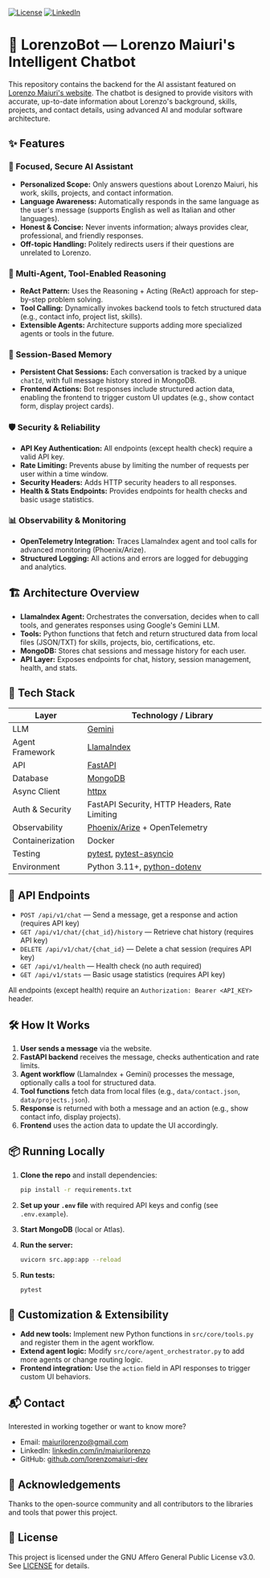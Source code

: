 [![License][license-shield]][license-url]
[![LinkedIn][linkedin-shield]][linkedin-url]

# 🤖 LorenzoBot — Lorenzo Maiuri's Intelligent Chatbot

This repository contains the backend for the AI assistant featured on [Lorenzo Maiuri's website](https://www.lorenzomaiuri.dev/). The chatbot is designed to provide visitors with accurate, up-to-date information about Lorenzo's background, skills, projects, and contact details, using advanced AI and modular software architecture.

## ✨ Features

### 🎯 Focused, Secure AI Assistant

- **Personalized Scope:** Only answers questions about Lorenzo Maiuri, his work, skills, projects, and contact information.
- **Language Awareness:** Automatically responds in the same language as the user's message (supports English as well as Italian and other languages).
- **Honest & Concise:** Never invents information; always provides clear, professional, and friendly responses.
- **Off-topic Handling:** Politely redirects users if their questions are unrelated to Lorenzo.

### 🧠 Multi-Agent, Tool-Enabled Reasoning

- **ReAct Pattern:** Uses the Reasoning + Acting (ReAct) approach for step-by-step problem solving.
- **Tool Calling:** Dynamically invokes backend tools to fetch structured data (e.g., contact info, project list, skills).
- **Extensible Agents:** Architecture supports adding more specialized agents or tools in the future.

### 🔄 Session-Based Memory

- **Persistent Chat Sessions:** Each conversation is tracked by a unique `chatId`, with full message history stored in MongoDB.
- **Frontend Actions:** Bot responses include structured action data, enabling the frontend to trigger custom UI updates (e.g., show contact form, display project cards).

### 🛡️ Security & Reliability

- **API Key Authentication:** All endpoints (except health check) require a valid API key.
- **Rate Limiting:** Prevents abuse by limiting the number of requests per user within a time window.
- **Security Headers:** Adds HTTP security headers to all responses.
- **Health & Stats Endpoints:** Provides endpoints for health checks and basic usage statistics.

### 📊 Observability & Monitoring

- **OpenTelemetry Integration:** Traces LlamaIndex agent and tool calls for advanced monitoring (Phoenix/Arize).
- **Structured Logging:** All actions and errors are logged for debugging and analytics.

## 🏗️ Architecture Overview

- **LlamaIndex Agent:** Orchestrates the conversation, decides when to call tools, and generates responses using Google's Gemini LLM.
- **Tools:** Python functions that fetch and return structured data from local files (JSON/TXT) for skills, projects, bio, certifications, etc.
- **MongoDB:** Stores chat sessions and message history for each user.
- **API Layer:** Exposes endpoints for chat, history, session management, health, and stats.

## 🧰 Tech Stack

| Layer         | Technology / Library                                      |
|---------------|----------------------------------------------------------|
| LLM           | [Gemini](https://ai.google.dev/gemini-api/docs)          |
| Agent Framework | [LlamaIndex](https://www.llamaindex.ai/)               |
| API           | [FastAPI](https://fastapi.tiangolo.com/)                 |
| Database      | [MongoDB](https://www.mongodb.com/)                      |
| Async Client  | [httpx](https://www.python-httpx.org/)                   |
| Auth & Security | FastAPI Security, HTTP Headers, Rate Limiting          |
| Observability | [Phoenix/Arize](https://arize.com/phoenix/) + OpenTelemetry |
| Containerization | Docker                                                |
| Testing       | [pytest](https://docs.pytest.org/), [pytest-asyncio](https://pytest-asyncio.readthedocs.io/) |
| Environment   | Python 3.11+, [python-dotenv](https://pypi.org/project/python-dotenv/) |

## 🚀 API Endpoints

- `POST /api/v1/chat` — Send a message, get a response and action (requires API key)
- `GET /api/v1/chat/{chat_id}/history` — Retrieve chat history (requires API key)
- `DELETE /api/v1/chat/{chat_id}` — Delete a chat session (requires API key)
- `GET /api/v1/health` — Health check (no auth required)
- `GET /api/v1/stats` — Basic usage statistics (requires API key)

All endpoints (except health) require an `Authorization: Bearer <API_KEY>` header.

## 🛠️ How It Works

1. **User sends a message** via the website.
2. **FastAPI backend** receives the message, checks authentication and rate limits.
3. **Agent workflow** (LlamaIndex + Gemini) processes the message, optionally calls a tool for structured data.
4. **Tool functions** fetch data from local files (e.g., `data/contact.json`, `data/projects.json`).
5. **Response** is returned with both a message and an action (e.g., show contact info, display projects).
6. **Frontend** uses the action data to update the UI accordingly.

## 📦 Running Locally

1. **Clone the repo** and install dependencies:

   ```sh
   pip install -r requirements.txt
   ```

2. **Set up your `.env` file** with required API keys and config (see `.env.example`).
3. **Start MongoDB** (local or Atlas).
4. **Run the server:**

   ```sh
   uvicorn src.app:app --reload
   ```

5. **Run tests:**

   ```sh
   pytest
   ```

## 📝 Customization & Extensibility

- **Add new tools:** Implement new Python functions in `src/core/tools.py` and register them in the agent workflow.
- **Extend agent logic:** Modify `src/core/agent_orchestrator.py` to add more agents or change routing logic.
- **Frontend integration:** Use the `action` field in API responses to trigger custom UI behaviors.

## 📬 Contact

Interested in working together or want to know more?

- Email: [maiurilorenzo@gmail.com](mailto:maiurilorenzo@gmail.com)
- LinkedIn: [linkedin.com/in/maiurilorenzo](https://www.linkedin.com/in/maiurilorenzo/)
- GitHub: [github.com/lorenzomaiuri-dev](https://github.com/lorenzomaiuri-dev)

## 🙏 Acknowledgements

Thanks to the open-source community and all contributors to the libraries and tools that power this project.

## 📄 License

This project is licensed under the GNU Affero General Public License v3.0. See [LICENSE](LICENSE) for details.

<!-- LINKS & IMAGES -->
[license-shield]: https://img.shields.io/badge/license-AGPL%20V3-blue
[license-url]: https://opensource.org/license/agpl-v3
[linkedin-shield]: https://img.shields.io/badge/LinkedIn-Profile-blue?logo=linkedin&logoColor=white
[linkedin-url]: https://www.linkedin.com/in/maiurilorenzo
